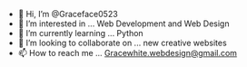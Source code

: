 - 👋 Hi, I’m @Graceface0523
- 👀 I’m interested in ... Web Development and Web Design
- 🌱 I’m currently learning ... Python
- 💞️ I’m looking to collaborate on ... new creative websites
- 📫 How to reach me ... Gracewhite.webdesign@gmail.com

<!---
Graceface0523/Graceface0523 is a ✨ special ✨ repository because its `README.md` (this file) appears on your GitHub profile.
You can click the Preview link to take a look at your changes.
--->
